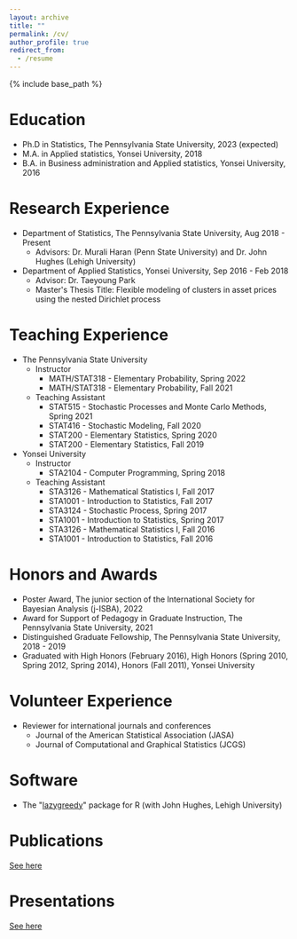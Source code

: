 ```yaml
---
layout: archive
title: ""
permalink: /cv/
author_profile: true
redirect_from:
  - /resume
---
```


{% include base_path %}

Education
======
* Ph.D in Statistics, The Pennsylvania State University, 2023 (expected)
* M.A. in Applied statistics, Yonsei University, 2018
* B.A. in Business administration and Applied statistics, Yonsei University, 2016


Research Experience
======
* Department of Statistics, The Pennsylvania State University, Aug 2018 - Present
  - Advisors: Dr. Murali Haran (Penn State University) and Dr. John Hughes (Lehigh University)
* Department of Applied Statistics, Yonsei University, Sep 2016 - Feb 2018
  - Advisor: Dr. Taeyoung Park
  - Master's Thesis Title: Flexible modeling of clusters in asset prices using the nested Dirichlet process


Teaching Experience
======
* The Pennsylvania State University
  - Instructor
    + MATH/STAT318 - Elementary Probability, Spring 2022
    + MATH/STAT318 - Elementary Probability, Fall 2021
  - Teaching Assistant
    + STAT515 - Stochastic Processes and Monte Carlo Methods, Spring 2021
    + STAT416 - Stochastic Modeling, Fall 2020
    + STAT200 - Elementary Statistics,  Spring 2020
    + STAT200 - Elementary Statistics, Fall 2019
* Yonsei University
  - Instructor
    + STA2104 - Computer Programming, Spring 2018
  - Teaching Assistant
    + STA3126 - Mathematical Statistics I, Fall 2017
    + STA1001 - Introduction to Statistics, Fall 2017
    + STA3124 - Stochastic Process, Spring 2017
    + STA1001 - Introduction to Statistics, Spring 2017
    + STA3126 - Mathematical Statistics I, Fall 2016
    + STA1001 - Introduction to Statistics, Fall 2016


Honors and Awards
======
* Poster Award, The junior section of the International Society for Bayesian Analysis (j-ISBA), 2022
* Award for Support of Pedagogy in Graduate Instruction, The Pennsylvania State University, 2021
* Distinguished Graduate Fellowship, The Pennsylvania State University, 2018 - 2019
* Graduated with High Honors (February 2016), High Honors (Spring 2010, Spring 2012, Spring 2014), Honors (Fall 2011), Yonsei University


Volunteer Experience
======
* Reviewer for international journals and conferences
  - Journal of the American Statistical Association (JASA)
  - Journal of Computational and Graphical Statistics (JCGS)


Software
======
* The "[lazygreedy](https://cran.r-project.org/web/packages/lazygreedy/lazygreedy.pdf)" package for R (with John Hughes, Lehigh University)


Publications
======
[See here](https://bokgyeong.github.io/publications/)


Presentations
======
[See here](https://bokgyeong.github.io/talks/)


<!--
Skills
======
* Skill 1
* Skill 2
  * Sub-skill 2.1
  * Sub-skill 2.2
  * Sub-skill 2.3
* Skill 3

Publications
======
  <ul>{% for post in site.publications %}
    {% include archive-single-cv.html %}
  {% endfor %}</ul>
  
Talks
======
  <ul>{% for post in site.talks %}
    {% include archive-single-talk-cv.html %}
  {% endfor %}</ul>
  
Teaching
======
  <ul>{% for post in site.teaching %}
    {% include archive-single-cv.html %}
  {% endfor %}</ul>
  
Service and leadership
======
* Currently signed in to 43 different slack teams
-->
